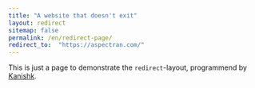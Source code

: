 ```yaml
---
title: "A website that doesn't exit"
layout: redirect
sitemap: false
permalink: /en/redirect-page/
redirect_to:  "https://aspectran.com/"
---
```

This is just a page to demonstrate the `redirect`-layout, programmend by [Kanishk](http://codingtips.kanishkkunal.in/about/).
